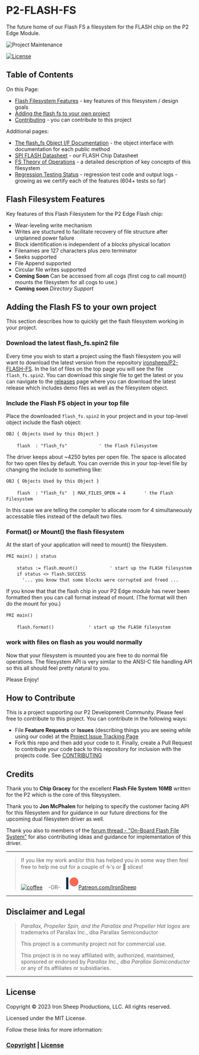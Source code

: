 # P2-FLASH-FS
The future home of our Flash FS a filesystem for the FLASH chip on the P2 Edge Module.

![Project Maintenance][maintenance-shield]

[![License][license-shield]](LICENSE)

## Table of Contents

On this Page:

- [Flash Filesystem Features](#flash-filesystem-features) - key features of this filesystem / design goals
- [Adding the flash fs to your own project](#adding-the-flash-fs-to-your-own-project)
- [Contributing](#how-to-contribute) - you can contribute to this project

Additional pages:

- [The flash_fs Object I/F Documentation](flash_fs.txt) - the object interface with documentation for each public method
- [SPI FLASH Datasheet](./DOCs/W25Q128JV-210823.pdf) - our FLASH Chip Datasheet
- [FS Theory of Operations](THEOPS.md) - a detailed description of key concepts of this filesystem
- [Regression Testing Status](./RegresssionTests) - regression test code and output logs - growing as we certify each of the features (604+ tests so far)

## Flash Filesystem Features

Key features of this Flash Filesystem for the P2 Edge Flash chip:

- Wear-leveling write mechanism
- Writes are stuctured to facilitate recovery  of file structure after unplanned power failure
- Block identification is independent of a blocks physical location
- Filenames are 127 characters plus zero terminator
- Seeks supported
- File Append supported
- Circular file writes supported 
- **Coming Soon** Can be accessed from all cogs (first cog to call mount() mounts the filesystem for all cogs to use.)
- **Coming soon** *Directory Support* 

## Adding the Flash FS to your own project

This section describes how to quickly get the flash filesystem working in your project.

### Download the latest flash_fs.spin2 file

Every time you wish to start a project using the flash filesystem you will want to download the latest version from the repository [ironsheep/P2-FLASH-FS](https://github.com/ironsheep/P2-FLASH-FS). In the list of files on the top page you will see the file `flash_fs.spin2`. You can download this single file to get the latest or you can navigate to the [releases](https://github.com/ironsheep/P2-FLASH-FS/releases) page where you can download the latest release which includes demo files as well as the filesystem object.

### Include the Flash FS object in your top file

Place the downloaded `flash_fs.spin2` in your project and in your top-level object include the flash object:

```spin2
OBJ { Objects Used by this Object }

    flash  : "flash_fs"	           ' the Flash Filesystem
```

The driver keeps about ~4250 bytes per open file. The space is allocated for two open files by default.  You can override this in your top-level file by changing the include to something like:

```spin2
OBJ { Objects Used by this Object }

    flash  : "flash_fs"	 | MAX_FILES_OPEN = 4       ' the Flash Filesystem
```

In this case we are telling the compiler to allocate room for 4 simultaneously accessable files instead of the default two files.

### Format() or Mount() the flash filesystem

At the start of your application will need to mount() the filesystem.  

```spin2
PRI main() | status

    status := flash.mount()	           ' start up the FLASH filesystem
    if status <> flash.SUCCESS
      '... you know that some blocks were corrupted and freed ...
```

If you know that that the flash chip in your P2 Edge module has never been formatted then you can call format instead of mount. (The format will then do the mount for you.)

```spin2
PRI main()

    flash.format()	           ' start up the FLASH filesystem
```


### work with files on flash as you would normally

Now that your filesystem is mounted you are free to do normal file operations. The filesystem API is very similar to the ANSI-C file handling API so this all should feel pretty natural to you.

Please Enjoy!

## How to Contribute

This is a project supporting our P2 Development Community. Please feel free to contribute to this project. You can contribute in the following ways:

- File **Feature Requests** or **Issues** (describing things you are seeing while using our code) at the [Project Issue Tracking Page](https://github.com/ironsheep/P2-FLASH-FS/issues)
- Fork this repo and then add your code to it. Finally, create a Pull Request to contribute your code back to this repository for inclusion with the projects code. See [CONTRIBUTING](CONTRIBUTING.md)

## Credits

Thank you to **Chip Gracey** for the excellent **Flash File System 16MB** written for the P2 which is the core of this fileysystem.

Thank you to **Jon McPhalen** for helping to specify the customer facing API for this filesystem and for guidance in our future directions for the upcoming dual filesystem driver as well.

Thank you also to members of the [forum thread - "On-Board Flash File System"](https://forums.parallax.com/discussion/175470/on-board-flash-file-system#latest) for also contributing ideas and guidance for implementation of this driver.

---

> If you like my work and/or this has helped you in some way then feel free to help me out for a couple of :coffee:'s or :pizza: slices!
>
> [![coffee](https://www.buymeacoffee.com/assets/img/custom_images/black_img.png)](https://www.buymeacoffee.com/ironsheep) &nbsp;&nbsp; -OR- &nbsp;&nbsp; [![Patreon](./DOCs/images/patreon.png)](https://www.patreon.com/IronSheep?fan_landing=true)[Patreon.com/IronSheep](https://www.patreon.com/IronSheep?fan_landing=true)

---

## Disclaimer and Legal

> *Parallax, Propeller Spin, and the Parallax and Propeller Hat logos* are trademarks of Parallax Inc., dba Parallax Semiconductor
>
> This project is a community project not for commercial use.
>
> This project is in no way affiliated with, authorized, maintained, sponsored or endorsed by *Parallax Inc., dba Parallax Semiconductor* or any of its affiliates or subsidiaries.

---

## License

Copyright © 2023 Iron Sheep Productions, LLC. All rights reserved.

Licensed under the MIT License.

Follow these links for more information:

### [Copyright](copyright) | [License](LICENSE)

[maintenance-shield]: https://img.shields.io/badge/maintainer-stephen%40ironsheep%2ebiz-blue.svg?style=for-the-badge

[license-shield]: https://camo.githubusercontent.com/bc04f96d911ea5f6e3b00e44fc0731ea74c8e1e9/68747470733a2f2f696d672e736869656c64732e696f2f6769746875622f6c6963656e73652f69616e74726963682f746578742d646976696465722d726f772e7376673f7374796c653d666f722d7468652d6261646765
